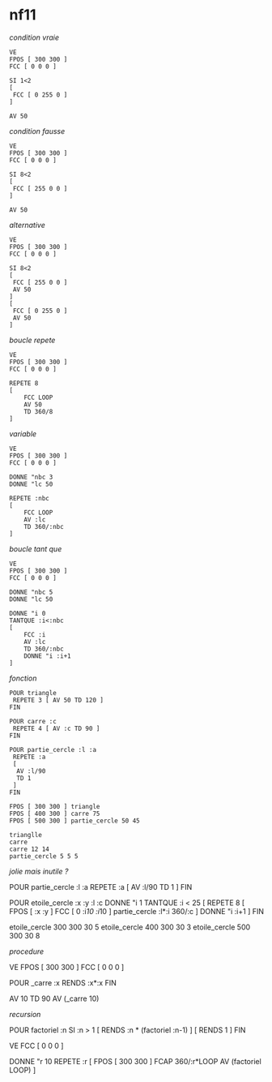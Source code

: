nf11
====

*condition vraie*

	VE
	FPOS [ 300 300 ]
	FCC [ 0 0 0 ]
	
	SI 1<2
	[
	 FCC [ 0 255 0 ]
	]
	
	AV 50


*condition fausse*

	VE
	FPOS [ 300 300 ]
	FCC [ 0 0 0 ]
	
	SI 8<2
	[
	 FCC [ 255 0 0 ]
	]
	
	AV 50
	

*alternative*

	VE
	FPOS [ 300 300 ]
	FCC [ 0 0 0 ]
	
	SI 8<2
	[
	 FCC [ 255 0 0 ]
	 AV 50
	]
	[
	 FCC [ 0 255 0 ]
	 AV 50
	]
	

*boucle repete*

	VE
	FPOS [ 300 300 ]
	FCC [ 0 0 0 ]

	REPETE 8
	[
		FCC LOOP
		AV 50
		TD 360/8
	]
	
*variable*

	VE
	FPOS [ 300 300 ]
	FCC [ 0 0 0 ]

	DONNE "nbc 3
	DONNE "lc 50

	REPETE :nbc
	[
		FCC LOOP
		AV :lc
		TD 360/:nbc
	]
	

*boucle tant que*

	VE
	FPOS [ 300 300 ]
	FCC [ 0 0 0 ]
	
	DONNE "nbc 5
	DONNE "lc 50

	DONNE "i 0
	TANTQUE :i<:nbc
	[
		FCC :i
		AV :lc
		TD 360/:nbc
		DONNE "i :i+1
	]



*fonction*
	
	POUR triangle
	 REPETE 3 [ AV 50 TD 120 ]
	FIN
	
	POUR carre :c
	 REPETE 4 [ AV :c TD 90 ]
	FIN
	
	POUR partie_cercle :l :a
	 REPETE :a
	 [
	  AV :l/90
	  TD 1
	 ]
	FIN
	
	FPOS [ 300 300 ] triangle
	FPOS [ 400 300 ] carre 75
	FPOS [ 500 300 ] partie_cercle 50 45
	
	trianglle
	carre
	carre 12 14
	partie_cercle 5 5 5
	
	
*jolie mais inutile ?*

POUR partie_cercle :l :a
 REPETE :a
 [
  AV :l/90
  TD 1
 ]
FIN

POUR etoile_cercle :x :y :l :c
 DONNE "i 1
 TANTQUE :i < 25
 [
  REPETE 8 
  [
    FPOS [ :x :y ]
    FCC [ 0 :i*10 :i*10 ]
    partie_cercle :l*:i 360/:c
  ]
  DONNE "i :i+1
 ]
FIN

etoile_cercle 300 300 30 5
etoile_cercle 400 300 30 3
etoile_cercle 500 300 30 8

*procedure*

VE
FPOS [ 300 300 ]
FCC [ 0 0 0 ]

POUR _carre :x
 RENDS :x*:x
FIN

AV 10
TD 90
AV (_carre 10)

*recursion*

POUR factoriel :n
 SI :n > 1 [ RENDS :n * (factoriel :n-1) ] [ RENDS 1 ]
FIN

VE
FCC [ 0 0 0 ]

DONNE "r 10
REPETE :r
[
 FPOS [ 300 300 ] 
 FCAP 360/:r*LOOP
 AV (factoriel LOOP)
]
